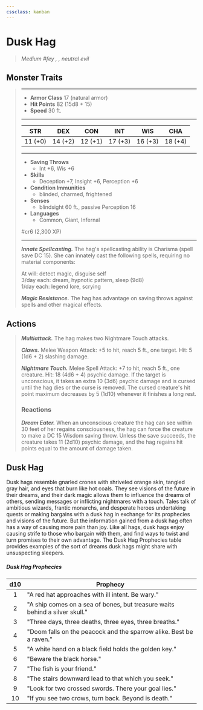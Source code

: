 ```yaml
---
cssclass: kanban
---
```


# Dusk Hag
>*Medium #fey , , neutral evil*
## Monster Traits
>___
>- **Armor Class** 17 (natural armor)
>- **Hit Points** 82 (15d8 + 15)
>- **Speed** 30 ft.
>___
>|STR|DEX|CON|INT|WIS|CHA|
>|:---:|:---:|:---:|:---:|:---:|:---:|
>|11 (+0)|14 (+2)|12 (+1)|17 (+3)|16 (+3)|18 (+4)|
>___
>- **Saving Throws**
>	 - Int +6, Wis +6
>- **Skills**
>	 - Deception +7, Insight +6, Perception +6
>- **Condition Immunities**
>	 - blinded, charmed, frightened
>- **Senses**
>	 - blindsight 60 ft., passive Perception 16
>- **Languages**
>	 - Common, Giant, Infernal
>
> #cr6 (2,300 XP)
>___
>***Innate Spellcasting.*** The hag's spellcasting ability is Charisma (spell save DC 15). She can innately cast the following spells, requiring no material components:  
>
>At will: detect magic, disguise self  
>3/day each: dream, hypnotic pattern, sleep (9d8)  
>1/day each: legend lore, scrying  
>
>
>***Magic Resistance.*** The hag has advantage on saving throws against spells and other magical effects.  
>
## Actions
>***Multiattack.*** The hag makes two Nightmare Touch attacks.  
>
>***Claws.*** Melee Weapon Attack: +5 to hit, reach 5 ft., one target. Hit: 5 (1d6 + 2) slashing damage.  
>
>***Nightmare Touch.*** Melee Spell Attack: +7 to hit, reach 5 ft., one creature. Hit: 18 (4d6 + 4) psychic damage. If the target is unconscious, it takes an extra 10 (3d6) psychic damage and is cursed until the hag dies or the curse is removed. The cursed creature's hit point maximum decreases by 5 (1d10) whenever it finishes a long rest.  
>
>### Reactions
>***Dream Eater.*** When an unconscious creature the hag can see within 30 feet of her regains consciousness, the hag can force the creature to make a DC 15 Wisdom saving throw. Unless the save succeeds, the creature takes 11 (2d10) psychic damage, and the hag regains hit points equal to the amount of damage taken.
## Dusk Hag
Dusk hags resemble gnarled crones with shriveled orange skin, tangled gray hair, and eyes that burn like hot coals. They see visions of the future in their dreams, and their dark magic allows them to influence the dreams of others, sending messages or inflicting nightmares with a touch. Tales talk of ambitious wizards, frantic monarchs, and desperate heroes undertaking quests or making bargains with a dusk hag in exchange for its prophecies and visions of the future. But the information gained from a dusk hag often has a way of causing more pain than joy. Like all hags, dusk hags enjoy causing strife to those who bargain with them, and find ways to twist and turn promises to their own advantage. The Dusk Hag Prophecies table provides examples of the sort of dreams dusk hags might share with unsuspecting sleepers.
##### Dusk Hag Prophecies
| d10 | Prophecy |
|:---:|---|
| 1 | "A red hat approaches with ill intent. Be wary." |
| 2 | "A ship comes on a sea of bones, but treasure waits behind a silver skull." |
| 3 | "Three days, three deaths, three eyes, three breaths." |
| 4 | "Doom falls on the peacock and the sparrow alike. Best be a raven." |
| 5 | "A white hand on a black field holds the golden key." |
| 6 | "Beware the black horse." |
| 7 | "The fish is your friend." |
| 8 | "The stairs downward lead to that which you seek." |
| 9 | "Look for two crossed swords. There your goal lies." |
| 10 | "If you see two crows, turn back. Beyond is death." |